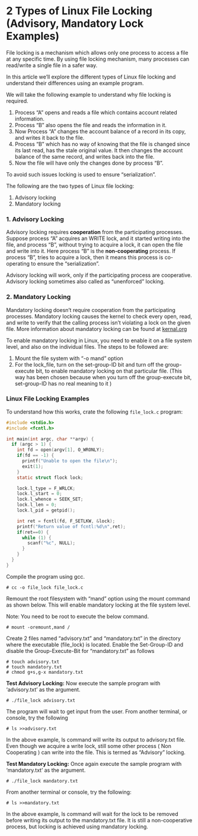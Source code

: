 # 2 Types of Linux File Locking (Advisory, Mandatory Lock Examples)

File locking is a mechanism which allows only one process to access a file at any specific time. By using file locking mechanism, many processes can read/write a single file in a safer way.

In this article we’ll explore the different types of Linux file locking and understand their differences using an example program.

We will take the following example to understand why file locking is required.

1. Process “A” opens and reads a file which contains account related information.
2. Process “B” also opens the file and reads the information in it.
3. Now Process “A” changes the account balance of a record in its copy, and writes it back to the file.
4. Process “B” which has no way of knowing that the file is changed since its last read, has the stale original value. It then changes the account balance of the same record, and writes back into the file.
5. Now the file will have only the changes done by process “B”.

To avoid such issues locking is used to ensure “serialization”.

The following are the two types of Linux file locking:

1. Advisory locking
2. Mandatory locking

### 1. Advisory Locking

Advisory locking requires **cooperation** from the participating processes. Suppose process “A” acquires an WRITE lock, and it started writing into the file, and process “B”, without trying to acquire a lock, it can open the file and write into it. Here process “B” is the **non-cooperating** process. If process “B”, tries to acquire a lock, then it means this process is co-operating to ensure the “serialization”.

Advisory locking will work, only if the participating process are cooperative. Advisory locking sometimes also called as “unenforced” locking.

### 2. Mandatory Locking

Mandatory locking doesn’t require cooperation from the participating processes. Mandatory locking causes the kernel to check every open, read, and write to verify that the calling process isn’t violating a lock on the given file. More information about mandatory locking can be found at [kernal.org](http://kernel.org/doc/Documentation/filesystems/mandatory-locking.txt)

To enable mandatory locking in Linux, you need to enable it on a file system level, and also on the individual files. The steps to be followed are:

1. Mount the file system with “-o mand” option
2. For the lock_file, turn on the set-group-ID bit and turn off the group-execute bit, to enable mandatory locking on that particular file. (This way has been chosen because when you turn off the group-execute bit, set-group-ID has no real meaning to it )

### Linux File Locking Examples

To understand how this works, crate the following `file_lock.c` program:

```C
#include <stdio.h>
#include <fcntl.h>

int main(int argc, char **argv) {
  if (argc > 1) {
    int fd = open(argv[1], O_WRONLY);
    if(fd == -1) {
      printf("Unable to open the file\n");
      exit(1);
    }
    static struct flock lock;

    lock.l_type = F_WRLCK;
    lock.l_start = 0;
    lock.l_whence = SEEK_SET;
    lock.l_len = 0;
    lock.l_pid = getpid();

    int ret = fcntl(fd, F_SETLKW, &lock);
    printf("Return value of fcntl:%d\n",ret);
    if(ret==0) {
      while (1) {
        scanf("%c", NULL);
      }
    }
  }
}
```

Compile the program using gcc.

```
# cc -o file_lock file_lock.c
```

Remount the root filesystem with “mand” option using the mount command as shown below. This will enable mandatory locking at the file system level.

Note: You need to be root to execute the below command.

```
# mount -oremount,mand /
```

Create 2 files named “advisory.txt” and “mandatory.txt” in the directory where the executable (file_lock) is located. Enable the Set-Group-ID and disable the Group-Execute-Bit for “mandatory.txt” as follows

```
# touch advisory.txt
# touch mandatory.txt
# chmod g+s,g-x mandatory.txt
```

**Test Advisory Locking:** Now execute the sample program with ‘advisory.txt’ as the argument.

```
# ./file_lock advisory.txt
```

The program will wait to get input from the user. From another terminal, or console, try the following

```
# ls >>advisory.txt
```

In the above example, ls command will write its output to advisory.txt file. Even though we acquire a write lock, still some other process ( Non Cooperating ) can write into the file. This is termed as “Advisory” locking.

**Test Mandatory Locking:** Once again execute the sample program with ‘mandatory.txt’ as the argument.

```
# ./file_lock mandatory.txt
```

From another terminal or console, try the following:

```
# ls >>mandatory.txt
```

In the above example, ls command will wait for the lock to be removed before writing its output to the mandatory.txt file. It is still a non-cooperative process, but locking is achieved using mandatory locking.

